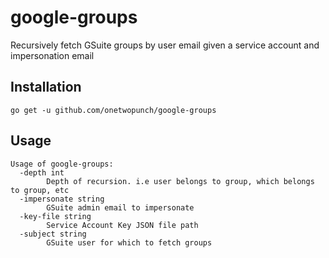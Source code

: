 # google-groups

Recursively fetch GSuite groups by user email given a service account and impersonation email

## Installation

```
go get -u github.com/onetwopunch/google-groups
```

## Usage

```
Usage of google-groups:
  -depth int
    	Depth of recursion. i.e user belongs to group, which belongs to group, etc
  -impersonate string
    	GSuite admin email to impersonate
  -key-file string
    	Service Account Key JSON file path
  -subject string
    	GSuite user for which to fetch groups
```
